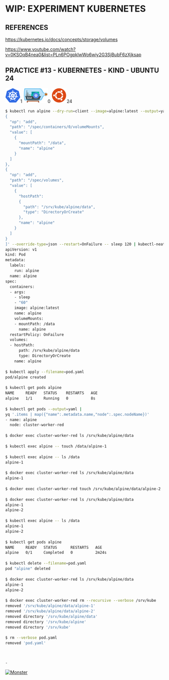 # WIP: EXPERIMENT KUBERNETES

## REFERENCES

https://kubernetes.io/docs/concepts/storage/volumes

https://www.youtube.com/watch?v=0KSOqB4nea0&list=PLn6POgpklwWo6wiy2G3SjBubF6zXjksap

## PRACTICE #13 - KUBERNETES - KIND - UBUNTU 24

[![Kubernetes](img/kubernetes.webp "Kubernetes")](https://kubernetes.io)1
[![Kind](img/kind.webp "Kind")](https://kind.sigs.k8s.io)0
[![Ubuntu](img/ubuntu.webp "Ubuntu")](https://ubuntu.com)24

```bash
$ kubectl run alpine --dry-run=client --image=alpine:latest --output=yaml --overrides='[
{
  "op": "add",
  "path": "/spec/containers/0/volumeMounts",
  "value": [
    {
      "mountPath": "/data",
      "name": "alpine"
    }
  ]
},
{
  "op": "add",
  "path": "/spec/volumes",
  "value": [
    {
      "hostPath":
      {
        "path": "/srv/kube/alpine/data",
        "type": "DirectoryOrCreate"
      },
      "name": "alpine"
    }
  ]
}
]' --override-type=json --restart=OnFailure -- sleep 120 | kubectl-neat | tee pod.yaml
apiVersion: v1
kind: Pod
metadata:
  labels:
    run: alpine
  name: alpine
spec:
  containers:
  - args:
    - sleep
    - "60"
    image: alpine:latest
    name: alpine
    volumeMounts:
    - mountPath: /data
      name: alpine
  restartPolicy: OnFailure
  volumes:
  - hostPath:
      path: /srv/kube/alpine/data
      type: DirectoryOrCreate
    name: alpine

$ kubectl apply --filename=pod.yaml
pod/alpine created

$ kubectl get pods alpine
NAME     READY   STATUS    RESTARTS   AGE
alpine   1/1     Running   0          8s

$ kubectl get pods --output=yaml |
yq '.items | map({"name":.metadata.name,"node":.spec.nodeName})'
- name: alpine
  node: cluster-worker-red

$ docker exec cluster-worker-red ls /srv/kube/alpine/data

$ kubectl exec alpine -- touch /data/alpine-1

$ kubectl exec alpine -- ls /data
alpine-1

$ docker exec cluster-worker-red ls /srv/kube/alpine/data
alpine-1

$ docker exec cluster-worker-red touch /srv/kube/alpine/data/alpine-2

$ docker exec cluster-worker-red ls /srv/kube/alpine/data
alpine-1
alpine-2

$ kubectl exec alpine -- ls /data
alpine-1
alpine-2

$ kubectl get pods alpine
NAME     READY   STATUS      RESTARTS   AGE
alpine   0/1     Completed   0          2m24s

$ kubectl delete --filename=pod.yaml
pod "alpine" deleted

$ docker exec cluster-worker-red ls /srv/kube/alpine/data
alpine-1
alpine-2

$ docker exec cluster-worker-red rm --recursive --verbose /srv/kube
removed '/srv/kube/alpine/data/alpine-1'
removed '/srv/kube/alpine/data/alpine-2'
removed directory '/srv/kube/alpine/data'
removed directory '/srv/kube/alpine'
removed directory '/srv/kube'

$ rm --verbose pod.yaml
removed 'pod.yaml'
```

&nbsp;

`-`

[![Monster](https://avatars.githubusercontent.com/u/47848582?s=96&v=4 "Boo!")](../README.md)
